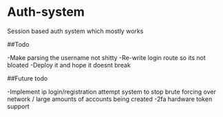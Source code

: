 # Auth-system

Session based auth system which mostly works

##Todo

-Make parsing the username not shitty
-Re-write login route so its not bloated
-Deploy it and hope it doesnt break

##Future todo

-Implement ip login/registration attempt system to stop brute forcing over network / large amounts of accounts being created
-2fa hardware token support
